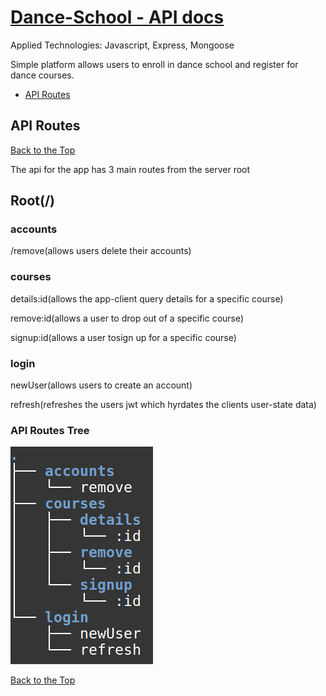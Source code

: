 <h1> <a href="https://learn-to-dance.herokuapp.com/">Dance-School - API docs</a> </h1>

<a id="backToTop"></a>

<p>Applied Technologies: Javascript, Express, Mongoose</p>

<p>Simple platform allows users to enroll in dance school and register for dance courses.</p>
<ul>

<li><a href="#apiRoutes">API Routes</a></li>
</ul>
<section>


</section>


<section id="apiRoutes">

<h1>API Routes</h1>
<a href="#backToTop">Back to the Top</a>

<p>The api for the app has 3 main routes from the server root</p>
<h2>Root(/)</h2>

<h3>accounts</h3>
  <p>/remove(allows users delete their accounts)</p>

<h3>courses</h3>
  <p>details:id(allows the app-client query details for a specific course)</p>
  <p>remove:id(allows a user to drop out of a specific course)</p>
  <p>signup:id(allows a user tosign up for a specific course)</p>

<h3>login</h3>
  <p>newUser(allows users to create an account)</p>
  <p>refresh(refreshes the users jwt which hyrdates the clients user-state data)</p>



<h3>API Routes Tree</h3>

<img src="https://github.com/Vlacross/Re-Cap-Client/blob/master/siteImages/dance-school-api.png?raw=true" alt="api-routes-in-terminal-tree-diagram">

<a href="#backToTop">Back to the Top</a>
</section>



















